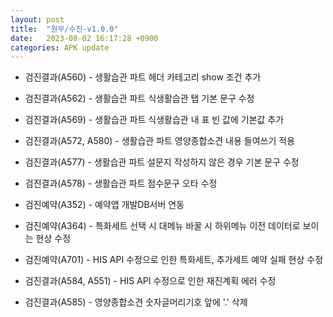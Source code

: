 ```yaml
---
layout: post
title:  "원무/수진-v1.0.0"
date:   2023-08-02 16:17:28 +0900
categories: APK update
---
```

- 검진결과(A560) - 생활습관 파트 헤더 카테고리 show 조건 추가

- 검진결과(A562) - 생활습관 파트 식생활습관 탭 기본 문구 수정

- 검진결과(A569) - 생활습관 파트 식생활습관 내 표 빈 값에 기본값 추가

- 검진결과(A572, A580) - 생활습관 파트 영양종합소견 내용 들여쓰기 적용

- 검진결과(A577) - 생활습관 파트 설문지 작성하지 않은 경우 기본 문구 수정

- 검진결과(A578) - 생활습관 파트 점수문구 오타 수정

- 검진예약(A352) - 예약앱 개발DB서버 연동

- 검진예약(A364) - 특화세트 선택 시 대메뉴 바꿀 시 하위메뉴 이전 데이터로 보이는 현상 수정

- 검진예약(A701) - HIS API 수정으로 인한 특화세트, 추가세트 예약 실패 현상 수정

- 검진결과(A584, A551) - HIS API 수정으로 인한 재진계획 에러 수정

- 검진결과(A585) - 영양종합소견 숫자글머리기호 앞에 '.' 삭제
